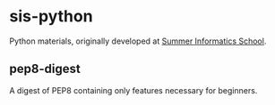 sis-python
==========

Python materials, originally developed at [Summer Informatics School](http://lksh.ru/).

pep8-digest
-----------

A digest of PEP8 containing only features necessary for beginners.

